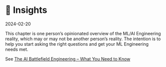 # 🧠 Insights

2024-02-20

This chapter is one person’s opinionated overview of the ML/AI
Engineering reality, which may or may not be another person’s reality.
The intention is to help you start asking the right questions and get
your ML Engineering needs met.

See [The AI Battlefield Engineering – What You Need to
Know](./ai-battlefield.qmd)

